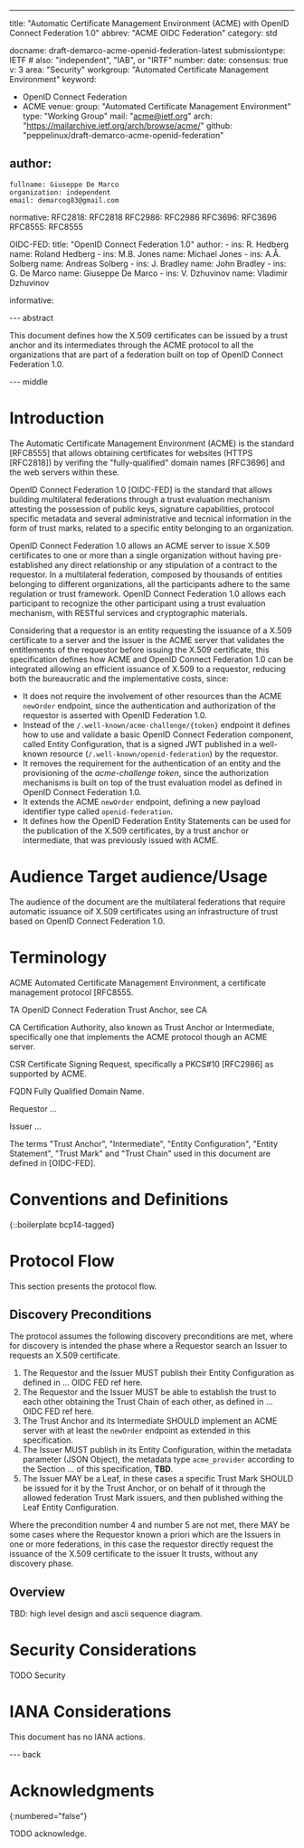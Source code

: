 ---
title: "Automatic Certificate Management Environment (ACME) with OpenID Connect Federation 1.0"
abbrev: "ACME OIDC Federation"
category: std

docname: draft-demarco-acme-openid-federation-latest
submissiontype: IETF  # also: "independent", "IAB", or "IRTF"
number:
date:
consensus: true
v: 3
area: "Security"
workgroup: "Automated Certificate Management Environment"
keyword:
 - OpenID Connect Federation
 - ACME
venue:
  group: "Automated Certificate Management Environment"
  type: "Working Group"
  mail: "acme@ietf.org"
  arch: "https://mailarchive.ietf.org/arch/browse/acme/"
  github: "peppelinux/draft-demarco-acme-openid-federation"

author:
 -
    fullname: Giuseppe De Marco
    organization: independent
    email: demarcog83@gmail.com

normative:
  RFC2818: RFC2818
  RFC2986: RFC2986
  RFC3696: RFC3696
  RFC8555: RFC8555

  OIDC-FED:
    title: "OpenID Connect Federation 1.0"
    author:
      -
        ins: R. Hedberg
        name: Roland Hedberg
      -
        ins: M.B. Jones
        name: Michael Jones
      -
        ins: A.Å. Solberg
        name: Andreas Solberg
      -
        ins: J. Bradley
        name: John Bradley
      -
        ins: G. De Marco
        name: Giuseppe De Marco
      -
        ins: V. Dzhuvinov
        name: Vladimir Dzhuvinov

informative:


--- abstract

This document defines how the X.509 certificates can be issued by a trust anchor and its intermediates through the ACME protocol to all the organizations that are part of a federation built on top of OpenID Connect Federation 1.0.

--- middle

# Introduction

The Automatic Certificate Management Environment (ACME) is the standard [RFC8555] that allows obtaining certificates for websites (HTTPS [RFC2818]) by verifing the "fully-qualified" domain names [RFC3696] and the web servers within these.

OpenID Connect Federation 1.0 [OIDC-FED] is the standard that allows building multilateral federations through a trust evaluation mechanism attesting the possession of public keys, signature capabilities, protocol specific metadata and several administrative and tecnical information in the form of trust marks, related to a specific entity belonging to an organization.

OpenID Connect Federation 1.0 allows an ACME server to issue X.509 certificates to one or more than a single organization without having pre-established any direct relationship or any stipulation of a contract to the requestor. In a multilateral federation, composed by thousands of entities belonging to different organizations, all the participants adhere to the same regulation or trust framework. OpenID Connect Federation 1.0 allows each participant to recognize the other participant using a trust evaluation mechanism, with RESTful services and cryptographic materials.

Considering that a requestor is an entity requesting the issuance of a X.509 certificate to a server and the issuer is the ACME server that validates the entitlements of the requestor before issuing the X.509 certificate, this specification defines how ACME and OpenID Connect Federation 1.0 can be integrated allowing an efficient issuance of X.509 to a requestor, reducing both the bureaucratic and the implementative costs, since:

- It does not require the involvement of other resources than the ACME `newOrder` endpoint, since the authentication and authorization of the requestor is asserted with OpenID Federation 1.0.
- Instead of the `/.well-known/acme-challenge/{token}` endpoint it defines how to use and validate a basic OpenID Connect Federation component, called Entity Configuration, that is a signed JWT published in a well-known resource (`/.well-known/openid-federation`) by the requestor.
- It removes the requirement for the authentication of an entity and the provisioning of the *acme-challenge token*, since the authorization mechanisms is built on top of the trust evaluation model as defined in OpenID Connect Federation 1.0.
- It extends the ACME `newOrder` endpoint, defining a new payload identifier type called `openid-federation`.
- It defines how the OpenID Federation Entity Statements can be used for the publication of the X.509 certificates, by a trust anchor or intermediate, that was previously issued with ACME.

# Audience Target audience/Usage

The audience of the document are the multilateral federations that require automatic issuance oif X.509 certificates using an infrastructure of trust based on OpenID Connect Federation 1.0.

# Terminology

   ACME    Automated Certificate Management Environment, a certificate management protocol [RFC8555.

   TA      OpenID Connect Federation Trust Anchor, see CA

   CA      Certification Authority, also known as Trust Anchor or Intermediate, specifically one that implements the ACME protocol though an ACME server.

   CSR     Certificate Signing Request, specifically a PKCS#10 [RFC2986] as supported by ACME.

   FQDN    Fully Qualified Domain Name.

   Requestor ...

   Issuer ...

The terms "Trust Anchor", "Intermediate", "Entity Configuration", "Entity Statement", "Trust Mark" and "Trust Chain" used in this document are defined in [OIDC-FED].

# Conventions and Definitions

{::boilerplate bcp14-tagged}

# Protocol Flow

This section presents the protocol flow.

## Discovery Preconditions

The protocol assumes the following discovery preconditions are met, where for discovery is intended the phase where a Requestor search an Issuer to requests an X.509 certificate.

1. The Requestor and the Issuer MUST publish their Entity Configuration as defined in ... OIDC FED ref here.
2. The Requestor and the Issuer MUST be able to establish the trust to each other obtaining the Trust Chain of each other, as defined in ... OIDC FED ref here.
3. The Trust Anchor and its Intermediate SHOULD implement an ACME server with at least the `newOrder` endpoint as extended in this specification.
4. The Issuer MUST publish in its Entity Configuration, within the metadata parameter (JSON Object), the metadata type `acme_provider` according to the Section ... of this specification, **TBD**.
5. The Issuer MAY be a Leaf, in these cases a specific Trust Mark SHOULD be issued for it by the Trust Anchor, or on behalf of it through the allowed federation Trust Mark issuers, and then published withing the Leaf Entity Configuration.

Where the precondition number 4 and number 5 are not met, there MAY be some cases where the Requestor known a priori which are the Issuers in one or more federations, in this case the requestor directly request the issuance of the X.509 certificate to the issuer It trusts, without any discovery phase.

## Overview

TBD: high level design and ascii sequence diagram.

# Security Considerations

TODO Security


# IANA Considerations

This document has no IANA actions.


--- back

# Acknowledgments
{:numbered="false"}

TODO acknowledge.
